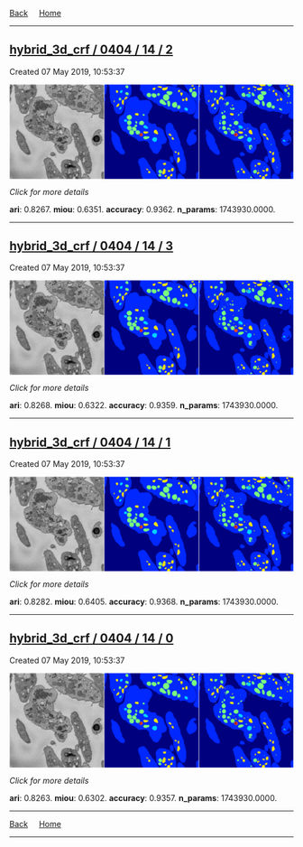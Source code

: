 
[Back](..)&nbsp;&nbsp;&nbsp;&nbsp;&nbsp;[Home](https://leapmanlab.github.io/snapshots)

---

<div class="summary"><a href="2"><h2>hybrid_3d_crf / 0404 / 14 / 2</h2></a><p>Created 07 May 2019, 10:53:37
</p><a href="2"><img src="2/media/summary.png" align="center"></a><p>
<i>Click for more details</i>
</p></div>

**ari**: 0.8267. **miou**: 0.6351. **accuracy**: 0.9362. **n_params**: 1743930.0000. 

---

<div class="summary"><a href="3"><h2>hybrid_3d_crf / 0404 / 14 / 3</h2></a><p>Created 07 May 2019, 10:53:37
</p><a href="3"><img src="3/media/summary.png" align="center"></a><p>
<i>Click for more details</i>
</p></div>

**ari**: 0.8268. **miou**: 0.6322. **accuracy**: 0.9359. **n_params**: 1743930.0000. 

---

<div class="summary"><a href="1"><h2>hybrid_3d_crf / 0404 / 14 / 1</h2></a><p>Created 07 May 2019, 10:53:37
</p><a href="1"><img src="1/media/summary.png" align="center"></a><p>
<i>Click for more details</i>
</p></div>

**ari**: 0.8282. **miou**: 0.6405. **accuracy**: 0.9368. **n_params**: 1743930.0000. 

---

<div class="summary"><a href="0"><h2>hybrid_3d_crf / 0404 / 14 / 0</h2></a><p>Created 07 May 2019, 10:53:37
</p><a href="0"><img src="0/media/summary.png" align="center"></a><p>
<i>Click for more details</i>
</p></div>

**ari**: 0.8263. **miou**: 0.6302. **accuracy**: 0.9357. **n_params**: 1743930.0000. 

---

[Back](..)&nbsp;&nbsp;&nbsp;&nbsp;&nbsp;[Home](https://leapmanlab.github.io/snapshots)

---